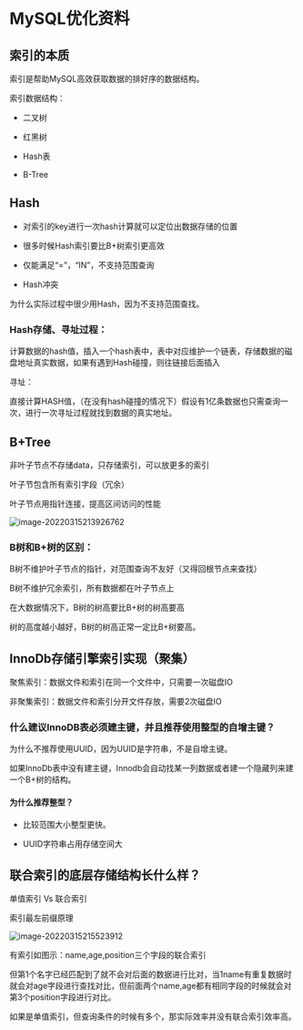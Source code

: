 # MySQL优化资料

## 索引的本质

索引是帮助MySQL高效获取数据的排好序的数据结构。

索引数据结构：

- 二叉树

- 红黑树

- Hash表

- B-Tree

  

## Hash

- 对索引的key进行一次hash计算就可以定位出数据存储的位置

- 很多时候Hash索引要比B+树索引更高效

- 仅能满足“=”，“IN”，不支持范围查询

- Hash冲突

为什么实际过程中很少用Hash，因为不支持范围查找。

### Hash存储、寻址过程：

​	计算数据的hash值，插入一个hash表中，表中对应维护一个链表，存储数据的磁盘地址真实数据，如果有遇到Hash碰撞，则往链接后面插入

   寻址：

直接计算HASH值，（在没有hash碰撞的情况下）假设有1亿条数据也只需查询一次，进行一次寻址过程就找到数据的真实地址。



## B+Tree

非叶子节点不存储data，只存储索引，可以放更多的索引

叶子节包含所有索引字段（冗余）

叶子节点用指针连接，提高区间访问的性能

![image-20220315213926762](/home/oscar/snap/typora/57/.config/Typora/typora-user-images/image-20220315213926762.png)

### B树和B+树的区别：

B树不维护叶子节点的指针，对范围查询不友好（又得回根节点来查找）

B树不维护冗余索引，所有数据都在叶子节点上

在大数据情况下，B树的树高要比B+树的树高要高



树的高度越小越好，B树的树高正常一定比B+树要高。



## InnoDb存储引擎索引实现（聚集）

聚焦索引：数据文件和索引在同一个文件中，只需要一次磁盘IO

非聚集索引：数据文件和索引分开文件存放，需要2次磁盘IO



### 什么建议InnoDB表必须建主键，并且推荐使用整型的自增主键？

为什么不推荐使用UUID，因为UUID是字符串，不是自增主键。

如果InnoDb表中没有建主键，Innodb会自动找某一列数据或者建一个隐藏列来建一个B+树的结构。

#### 为什么推荐整型？

- 比较范围大小整型更快。

- UUID字符串占用存储空间大



## 联合索引的底层存储结构长什么样？

单值索引 Vs 联合索引

索引最左前缀原理

![image-20220315215523912](/home/oscar/snap/typora/57/.config/Typora/typora-user-images/image-20220315215523912.png)

有索引如图示：name,age,position三个字段的联合索引

但第1个名字已经匹配到了就不会对后面的数据进行比对，当1name有重复数据时就会对age字段进行查找对比，但前面两个name,age都有相同字段的时候就会对第3个position字段进行对比。

如果是单值索引，但查询条件的时候有多个，那实际效率并没有联合索引效率高。

